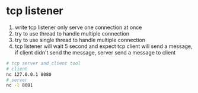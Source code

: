 # tcp listener

1. write tcp listener only serve one connection at once
2. try to use thread to handle multiple connection
3. try to use single thread to handle multiple connection
4. tcp listener will wait 5 second and expect tcp client will send a message, if client didn't send the message, server send a message to client

```bash
# tcp server and client tool
# client
nc 127.0.0.1 8080
# server
nc -l 8081
```

